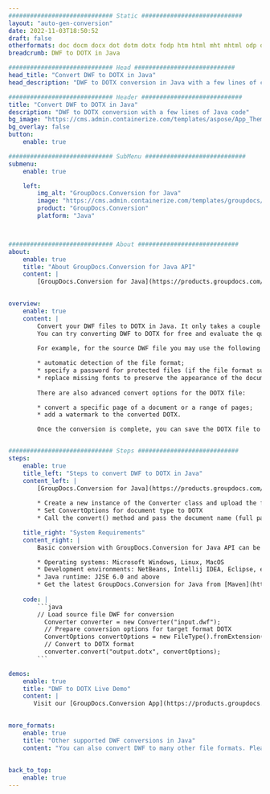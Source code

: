 ```yaml
---
############################# Static ############################
layout: "auto-gen-conversion"
date: 2022-11-03T18:50:52
draft: false
otherformats: doc docm docx dot dotm dotx fodp htm html mht mhtml odp odt otp pot potm potx pps ppsm ppsx ppt pptm pptx rtf
breadcrumb: DWF to DOTX in Java

############################# Head ############################
head_title: "Convert DWF to DOTX in Java"
head_description: "DWF to DOTX conversion in Java with a few lines of code. Convert over 160 file formats using the GroupDocs document conversion API for Java"

############################# Header ############################
title: "Convert DWF to DOTX in Java"
description: "DWF to DOTX conversion with a few lines of Java code"
bg_image: "https://cms.admin.containerize.com/templates/aspose/App_Themes/V3/images/bg/header1.png"
bg_overlay: false
button:
    enable: true

############################# SubMenu ############################
submenu:
    enable: true

    left:
        img_alt: "GroupDocs.Conversion for Java"
        image: "https://cms.admin.containerize.com/templates/groupdocs/images/product-logos/90x90-noborder/groupdocs-conversion-java.png"
        product: "GroupDocs.Conversion"
        platform: "Java"



############################# About ############################
about:
    enable: true
    title: "About GroupDocs.Conversion for Java API"
    content: |
        [GroupDocs.Conversion for Java](https://products.groupdocs.com/conversion/java/) is an advanced file format conversion API for converting between popular image and document formats such as Microsoft Office, OpenDocument, PDF, HTML, email, CAD. and much more with just a few lines of code. The native API automatically detects the formats of the original documents and offers many options for customizing the converted documents. Along with the function of extracting information from a document, it also supports caching of the conversion results to the local disk by default. However, any type of cache storage can be supported by implementing the appropriate interfaces - Amazon S3, Dropbox, Google Drive, Windows Azure, Reddis, or any others.
    

overview:
    enable: true
    content: |
        Convert your DWF files to DOTX in Java. It only takes a couple of lines of Java code on any platform of your choice, such as Windows, Linux, macOS.
        You can try converting DWF to DOTX for free and evaluate the quality of the conversion results. Along with simple file conversion scripts, you can try more sophisticated options for loading the DWF source file and storing the DOTX output. 
        
        For example, for the source DWF file you may use the following load options:

        * automatic detection of the file format;
        * specify a password for protected files (if the file format supports it);
        * replace missing fonts to preserve the appearance of the document.
        
        There are also advanced convert options for the DOTX file:

        * convert a specific page of a document or a range of pages;
        * add a watermark to the converted DOTX.

        Once the conversion is complete, you can save the DOTX file to your local file path or to any third party storage such as FTP, Amazon S3, Google Drive, Dropbox etc. Please note - to convert DWF to DOTX, you do not need to install any additional software, such as MS Office, Open Office, Adobe Acrobat Reader etc.


############################# Steps ############################
steps:
    enable: true
    title_left: "Steps to convert DWF to DOTX in Java"
    content_left: |
        [GroupDocs.Conversion for Java](https://products.groupdocs.com/conversion/java/) allows developers to easily convert DWF file to DOTX with a few lines of code.
        
        * Create a new instance of the Converter class and upload the file DWF with the full path
        * Set ConvertOptions for document type to DOTX
        * Call the convert() method and pass the document name (full path) and format (DOTX) as a parameter

    title_right: "System Requirements"
    content_right: |
        Basic conversion with GroupDocs.Conversion for Java API can be done with just a few lines of code. Our APIs are supported on all major platforms and operating systems. Before executing the code below, make sure you have the following prerequisites installed on your system.

        * Operating systems: Microsoft Windows, Linux, MacOS
        * Development environments: NetBeans, Intellij IDEA, Eclipse, etc.
        * Java runtime: J2SE 6.0 and above
        * Get the latest GroupDocs.Conversion for Java from [Maven](https://repository.groupdocs.com/webapp/#/artifacts/browse/tree/General/repo/com/groupdocs/groupdocs-conversion)
         
    code: |
        ```java    
        // Load source file DWF for conversion
          Converter converter = new Converter("input.dwf");
          // Prepare conversion options for target format DOTX
          ConvertOptions convertOptions = new FileType().fromExtension("dotx").getConvertOptions();
          // Convert to DOTX format
          converter.convert("output.dotx", convertOptions);
        ```

demos:
    enable: true
    title: "DWF to DOTX Live Demo"
    content: |
       Visit our [GroupDocs.Conversion App](https://products.groupdocs.app/conversion/family) website and try DWF to DOTX conversion now. The free demo has the following benefits
          

more_formats:
    enable: true
    title: "Other supported DWF conversions in Java"
    content: "You can also convert DWF to many other file formats. Please see the list below."
       
       
back_to_top:
    enable: true
---
```

